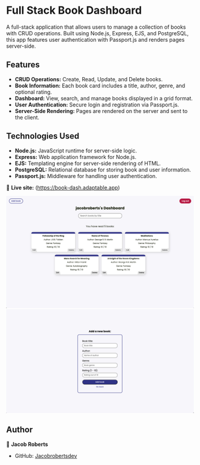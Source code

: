 # Full Stack Book Dashboard

A full-stack application that allows users to manage a collection of books with CRUD operations. Built using Node.js, Express, EJS, and PostgreSQL, this app features user authentication with Passport.js and renders pages server-side.

## Features

- **CRUD Operations:** Create, Read, Update, and Delete books.
- **Book Information:** Each book card includes a title, author, genre, and optional rating.
- **Dashboard:** View, search, and manage books displayed in a grid format.
- **User Authentication:** Secure login and registration via Passport.js.
- **Server-Side Rendering:** Pages are rendered on the server and sent to the client.

## Technologies Used

- **Node.js:** JavaScript runtime for server-side logic.
- **Express:** Web application framework for Node.js.
- **EJS:** Templating engine for server-side rendering of HTML.
- **PostgreSQL:** Relational database for storing book and user information.
- **Passport.js:** Middleware for handling user authentication.

🔗 **Live site:** (https://book-dash.adaptable.app)

<img src="/public/images/Screen Shot 2024-08-21 at 9.17.58 PM.png" width="600px" alt="Screenshot">
<img src="/public/images/Screen Shot 2024-08-21 at 8.13.28 PM.png" width="600px" alt="Screenshot">

## Author

👤 **Jacob Roberts**

- GitHub: [Jacobrobertsdev](https://github.com/jacobrobertsdev)
